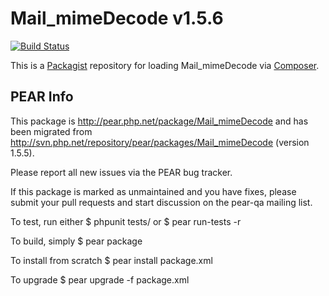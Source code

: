 # Mail_mimeDecode v1.5.6

[![Build Status](https://travis-ci.org/techno-express/Mail_mimeDecode.svg?branch=master)](https://travis-ci.org/techno-express/Mail_mimeDecode)

This is a [Packagist](https://packagist.org) repository for loading Mail_mimeDecode via [Composer](https://getcomposer.org).

## PEAR Info

This package is http://pear.php.net/package/Mail_mimeDecode and has been migrated from http://svn.php.net/repository/pear/packages/Mail_mimeDecode (version 1.5.5).

Please report all new issues via the PEAR bug tracker.

If this package is marked as unmaintained and you have fixes, please submit your pull requests and start discussion on the pear-qa mailing list.

To test, run either
$ phpunit tests/
  or
$ pear run-tests -r

To build, simply
$ pear package

To install from scratch
$ pear install package.xml

To upgrade
$ pear upgrade -f package.xml
